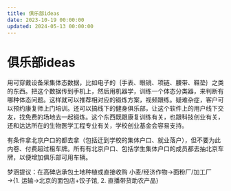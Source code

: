 ```yaml
---
title: 俱乐部ideas
date: 2023-10-19 00:00:00
updated: 2024-05-13 00:00:00
---
```


# 俱乐部ideas

用可穿戴设备采集体态数据，比如电子的｛手表、眼镜、项链、腰带、鞋垫｝之类的东西。把这个数据传到手机上，然后用机器学，训练一个体态分类器，来判断有哪种体态问题。这样就可以推荐相对应的锻炼方案，视频跟练。疑难杂症，客户可以预约康复师上门培训。还可以搞线下的健身俱乐部，让这个软件上的用户线下交友，找免费的场地去一起锻炼。这个东西既跟康复训练有关，也跟科技创业有关，还和达达所在的生物医学工程专业有关，学校创业基金会容易支持。

有条件拿北京户口的都去拿（包括迁到学校的集体户口、就业落户），但不要为此内卷、付费超过租车牌。所有有北京户口、包括学生集体户口的成员都去抽北京车牌，以便增加俱乐部可用车辆。

梦涵提议：在高碑店承包土地种植或直接收购 小麦/经济作物→面粉厂/加工厂→{1. 运输→北京的面包店+饺子馆, 2. 直播带货助农产品}
